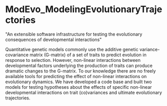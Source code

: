 # ModEvo_ModelingEvolutionaryTrajectories

"An extensible software infrastructure for testing the evolutionary consequences of developmental interactions"

Quantitative genetic models commonly use the additive genetic variance-covariance matrix (G-matrix) of a set of traits to predict evolution in response to selection. However, non-linear interactions between developmental factors underlying the production of traits can produce dramatic changes to the G-matrix. To our knowledge there are no freely available tools for predicting the effect of non-linear interactions on evolutionary dynamics. We have developed a code base and built two models for testing hypotheses about the effects of specific non-linear developmental interactions on trait (co)variances and ultimate evolutionary trajectories.
